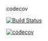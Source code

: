 codecov 



[![Build Status](https://travis-ci.org/Kirudiha/country-springboot-ajax.svg?branch=master)](https://travis-ci.org/Kirudiha/country-springboot-ajax)


[![codecov](https://codecov.io/gh/meenaanand/unittestcountryproject/branch/master/graph/badge.svg)](https://codecov.io/gh/meenaanand/unittestcountryproject)
